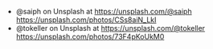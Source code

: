 
- @saiph on Unsplash at https://unsplash.com/@saiph
https://unsplash.com/photos/CSs8aiN_LkI
- @tokeller on Unsplash at https://unsplash.com/@tokeller
https://unsplash.com/photos/73F4pKoUkM0